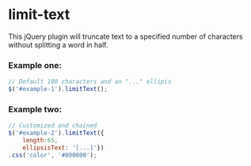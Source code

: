 # limit-text
This jQuery plugin will truncate text to a specified number of characters without splitting a word in half.

### Example one:
```javascript
// Default 100 characters and an "..." ellipis
$('#example-1').limitText();
```

### Example two:
```javascript
// Customized and chained
$('#example-2').limitText({
    length:65,
    ellipsisText: '[...]'})
.css('color', '#800000');
```